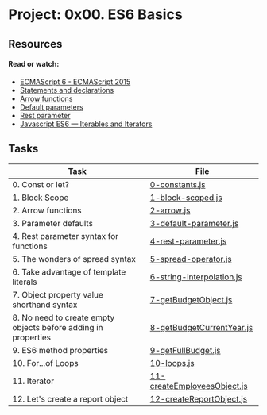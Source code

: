 # Project: 0x00. ES6 Basics

## Resources

#### Read or watch:

* [ECMAScript 6 - ECMAScript 2015](https://intranet.alxswe.com/rltoken/NW1dFLFExQ12_hD8yvkV3A)
* [Statements and declarations](https://intranet.alxswe.com/rltoken/sroRUsUvOZV28V99MHDenw)
* [Arrow functions](https://intranet.alxswe.com/rltoken/N2WLylppCtkkX3YFFtyUHw)
* [Default parameters](https://intranet.alxswe.com/rltoken/kbw9gMO6sdeOKAY23SYVgA)
* [Rest parameter](https://intranet.alxswe.com/rltoken/erZfCvacuGVk9z1CQlJvYQ)
* [Javascript ES6 — Iterables and Iterators](https://intranet.alxswe.com/rltoken/JAB5Y0TOU8d9JvmJEi9tiQ)
## Tasks

| Task | File |
| ---- | ---- |
| 0. Const or let? | [0-constants.js](./0-constants.js) |
| 1. Block Scope | [1-block-scoped.js](./1-block-scoped.js) |
| 2. Arrow functions | [2-arrow.js](./2-arrow.js) |
| 3. Parameter defaults | [3-default-parameter.js](./3-default-parameter.js) |
| 4. Rest parameter syntax for functions | [4-rest-parameter.js](./4-rest-parameter.js) |
| 5. The wonders of spread syntax | [5-spread-operator.js](./5-spread-operator.js) |
| 6. Take advantage of template literals | [6-string-interpolation.js](./6-string-interpolation.js) |
| 7. Object property value shorthand syntax | [7-getBudgetObject.js](./7-getBudgetObject.js) |
| 8. No need to create empty objects before adding in properties | [8-getBudgetCurrentYear.js](./8-getBudgetCurrentYear.js) |
| 9. ES6 method properties | [9-getFullBudget.js](./9-getFullBudget.js) |
| 10. For...of Loops | [10-loops.js](./10-loops.js) |
| 11. Iterator | [11-createEmployeesObject.js](./11-createEmployeesObject.js) |
| 12. Let's create a report object | [12-createReportObject.js](./12-createReportObject.js) |

